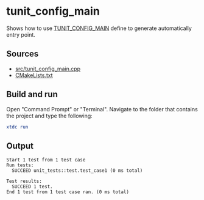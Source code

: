 # tunit_config_main

Shows how to use [TUNIT_CONFIG_MAIN](https://gammasoft71.github.io/xtd/reference_guides/latest/default__main_8h.html) define to generate automatically entry point.

## Sources

* [src/tunit_config_main.cpp](src/tunit_config_main.cpp)
* [CMakeLists.txt](CMakeLists.txt)

## Build and run

Open "Command Prompt" or "Terminal". Navigate to the folder that contains the project and type the following:

```cmake
xtdc run
```

## Output

```
Start 1 test from 1 test case
Run tests:
  SUCCEED unit_tests::test.test_case1 (0 ms total)

Test results:
  SUCCEED 1 test.
End 1 test from 1 test case ran. (0 ms total)
```
